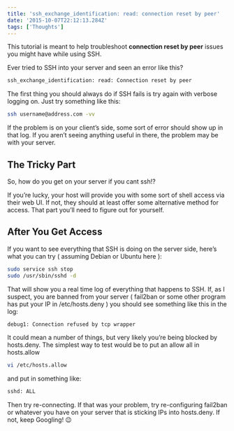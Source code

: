```yaml
---
title: 'ssh_exchange_identification: read: connection reset by peer'
date: '2015-10-07T22:12:13.284Z'
tags: ['Thoughts']
---
```


This tutorial is meant to help troubleshoot **connection reset by peer** issues you might have while using SSH.

Ever tried to SSH into your server and seen an error like this?

```bash
ssh_exchange_identification: read: Connection reset by peer
```

The first thing you should always do if SSH fails is try again with verbose logging on. Just try something like this:

```bash
ssh username@address.com -vv
```

If the problem is on your client’s side, some sort of error should show up in that log. If you aren’t seeing anything useful in there, the problem may be with your server.

## The Tricky Part

So, how do you get on your server if you cant ssh!?

If you’re lucky, your host will provide you with some sort of shell access via their web UI. If not, they should at least offer some alternative method for access. That part you’ll need to figure out for yourself.

## After You Get Access

If you want to see everything that SSH is doing on the server side, here’s what you can try ( assuming Debian or Ubuntu here ):

```bash
sudo service ssh stop
sudo /usr/sbin/sshd -d
```

That will show you a real time log of everything that happens to SSH. If, as I suspect, you are banned from your server ( fail2ban or some other program has put your IP in /etc/hosts.deny ) you should see something like this in the log:

```bash
debug1: Connection refused by tcp wrapper
```

It could mean a number of things, but very likely you’re being blocked by hosts.deny. The simplest way to test would be to put an allow all in hosts.allow

```bash
vi /etc/hosts.allow
```

and put in something like:

```bash
sshd: ALL
```

Then try re-connecting. If that was your problem, try re-configuring fail2ban or whatever you have on your server that is sticking IPs into hosts.deny. If not, keep Googling! 😉
